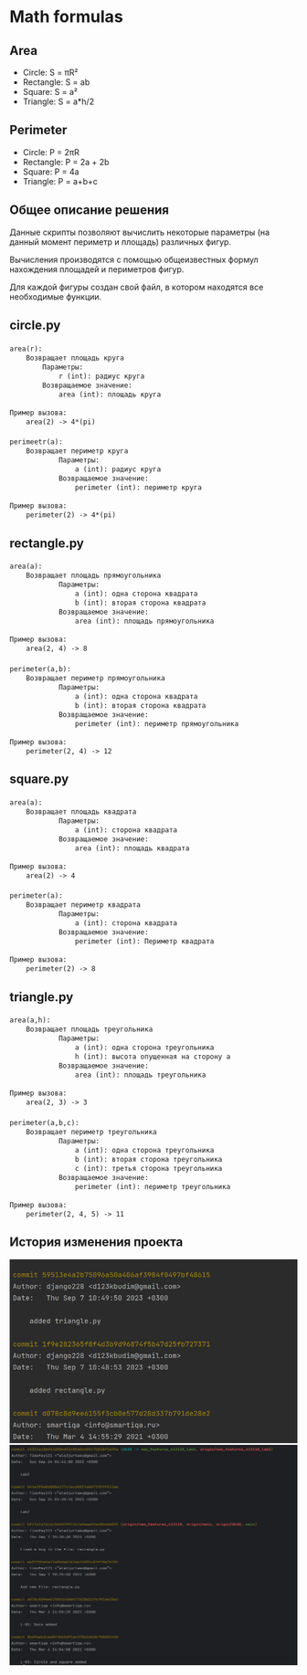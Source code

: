 # Math formulas

## Area

- Circle: S = πR²
- Rectangle: S = ab
- Square: S = a²
- Triangle: S = a*h/2

## Perimeter

- Circle: P = 2πR
- Rectangle: P = 2a + 2b
- Square: P = 4a
- Triangle: P = a+b+c
## Общее описание решения
Данные скрипты позволяют вычислить некоторые параметры (на данный момент периметр и площадь) различных фигур.

Вычисления производятся с помощью общеизвестных формул нахождения площадей и периметров фигур.

Для каждой фигуры создан свой файл, в котором находятся все необходимые функции.

## circle.py

####              

    area(r):
        Возвращает площадь круга
            Параметры:
                r (int): радиус круга
            Возвращаемое значение:
                area (int): площадь круга

    Пример вызова:
        area(2) -> 4*(pi)

####              

    perimeetr(a):
        Возвращает периметр круга
                Параметры:
                    a (int): радиус круга
                Возвращаемое значение:
                    perimeter (int): периметр круга
    
    Пример вызова:
        perimeter(2) -> 4*(pi)

## rectangle.py

####              

    area(a):
        Возвращает площадь прямоугольника
                Параметры:
                    a (int): одна сторона квадрата
                    b (int): вторая сторона квадрата
                Возвращаемое значение:
                    area (int): площадь прямоугольника
    
    Пример вызова:
        area(2, 4) -> 8

####              

    perimeter(a,b):
        Возвращает периметр прямоугольника
                Параметры:
                    a (int): одна сторона квадрата
                    b (int): вторая сторона квадрата
                Возвращаемое значение:
                    perimeter (int): периметр прямоугольника
    
    Пример вызова:
        perimeter(2, 4) -> 12

## square.py

####              

    area(a):
        Возвращает площадь квадрата
                Параметры:
                    a (int): сторона квадрата
                Возвращаемое значение:
                    area (int): площадь квадрата
    
    Пример вызова:
        area(2) -> 4

####              

    perimeter(a):
        Возвращает периметр квадрата
                Параметры:
                    a (int): сторона квадрата
                Возвращаемое значение:
                    perimeter (int): Периметр квадрата
    
    Пример вызова:
        perimeter(2) -> 8

## triangle.py

####              

    area(a,h):
        Возвращает площадь треугольника
                Параметры:
                    a (int): одна сторона треугольника
                    h (int): высота опущенная на сторону a
                Возвращаемое значение:
                    area (int): площадь треугольника
        
    Пример вызова:
        area(2, 3) -> 3

####              

    perimeter(a,b,c):
        Возвращает периметр треугольника
                Параметры:
                    a (int): одна сторона треугольника
                    b (int): вторая сторона треугольника
                    c (int): третья сторона треугольника
                Возвращаемое значение:
                    perimeter (int): периметр треугольника
        
    Пример вызова:
        perimeter(2, 4, 5) -> 11

## История изменения проекта
![img.png](img.png)
![img_1.png](img_1.png)